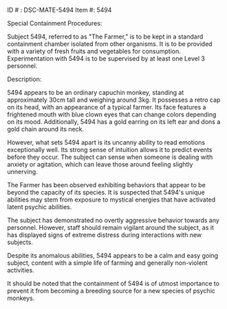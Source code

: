 ID # : DSC-MATE-5494
Item #: 5494

Special Containment Procedures:

Subject 5494, referred to as "The Farmer," is to be kept in a standard containment chamber isolated from other organisms. It is to be provided with a variety of fresh fruits and vegetables for consumption. Experimentation with 5494 is to be supervised by at least one Level 3 personnel.

Description:

5494 appears to be an ordinary capuchin monkey, standing at approximately 30cm tall and weighing around 3kg. It possesses a retro cap on its head, with an appearance of a typical farmer. Its face features a frightened mouth with blue clown eyes that can change colors depending on its mood. Additionally, 5494 has a gold earring on its left ear and dons a gold chain around its neck.

However, what sets 5494 apart is its uncanny ability to read emotions exceptionally well. Its strong sense of intuition allows it to predict events before they occur. The subject can sense when someone is dealing with anxiety or agitation, which can leave those around feeling slightly unnerving.

The Farmer has been observed exhibiting behaviors that appear to be beyond the capacity of its species. It is suspected that 5494's unique abilities may stem from exposure to mystical energies that have activated latent psychic abilities.

The subject has demonstrated no overtly aggressive behavior towards any personnel. However, staff should remain vigilant around the subject, as it has displayed signs of extreme distress during interactions with new subjects.

Despite its anomalous abilities, 5494 appears to be a calm and easy going subject, content with a simple life of farming and generally non-violent activities.

It should be noted that the containment of 5494 is of utmost importance to prevent it from becoming a breeding source for a new species of psychic monkeys.